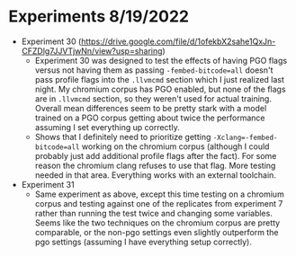 # Experiments 8/19/2022

* Experiment 30 (https://drive.google.com/file/d/1ofekbX2sahe1QxJn-CFZDlg7JJVTjwNn/view?usp=sharing)
    * Experiment 30 was designed to test the effects of having PGO flags versus not having them as
    passing `-fembed-bitcode=all` doesn't pass profile flags into the `.llvmcmd` section which I just
    realized last night. My chromium corpus has PGO enabled, but none of the flags are in `.llvmcmd`
    section, so they weren't used for actual training. Overall mean differences seem to be pretty
    stark with a model trained on a PGO corpus getting about twice the performance assuming I
    set everything up correctly. 
    * Shows that I definitely need to prioritize getting `-Xclang=-fembed-bitcode=all` working on
    the chromium corpus (although I could probably just add additional profile flags after the
    fact). For some reason the chromium clang refuses to use that flag. More testing needed in
    that area. Everything works with an external toolchain.
* Experiment 31
    * Same experiment as above, except this time testing on a chromium corpus and testing against
    one of the replicates from experiment 7 rather than running the test twice and changing some
    variables. Seems like the two techniques on the chromium corpus are pretty comparable, or the
    non-pgo settings even slightly outperform the pgo settings (assuming I have everything setup
    correctly).